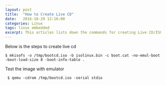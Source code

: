 ```yaml
---
layout: post
title:  "How to Create Live CD"
date:   2016-10-29 12:16:00
categories: Linux
tags: linux embedded
excerpt: This articles lists down the commands for creating Live CD/ISO image
---
```



Below is the steps to create live cd

```
$ mkisofs -o /tmp/bootcd.iso -b isolinux.bin -c boot.cat -no-emul-boot -boot-load-size 8 -boot-info-table .
```

Test the image with emulator

```
 $ qemu -cdrom /tmp/bootcd.iso -serial stdio
```
